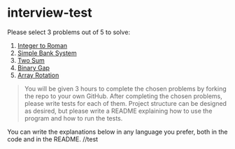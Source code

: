 # interview-test

Please select 3 problems out of 5 to solve:

1. [Integer to Roman](https://github.com/Satang-Technology-Co-Ltd/interview-test/blob/main/1.integer%20to%20roman.md)
2. [Simple Bank System](https://github.com/Satang-Technology-Co-Ltd/interview-test/blob/main/2.%20Simple%20Bank%20System.md)
3. [Two Sum](https://github.com/Satang-Technology-Co-Ltd/interview-test/blob/main/3.%20Two%20Sum.md)
4. [Binary Gap](https://github.com/Satang-Technology-Co-Ltd/interview-test/blob/main/4.Binary%20gap.md)
5. [Array Rotation](https://github.com/Satang-Technology-Co-Ltd/interview-test/blob/main/5.Array%20Rotation.md)

> You will be given 3 hours to complete the chosen problems by forking the repo to your own GitHub.
After completing the chosen problems, please write tests for each of them.
Project structure can be designed as desired, but please write a README explaining how to use the program and how to run the tests.

You can write the explanations below in any language you prefer, both in the code and in the README.
//test